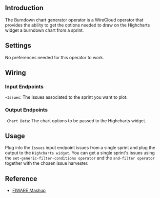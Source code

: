 ## Introduction

The Burndown chart generator operator is a WireCloud operator that provides the ability to get the options needed to draw on the Highcharts widget a burndown chart from a sprint. 

## Settings

No preferences needed for this operator to work.

## Wiring

### Input Endpoints

-`Issues`: The issues associated to the sprint you want to plot.

### Output Endpoints

-`Chart Data`: The chart options to be passed to the Highcharts widget.

## Usage

Plug into the `Issues` input endpoint issues from a single sprint and plug the output to the `Highcharts widget`.
You can get a single sprint's issues using the `set-generic-filter-conditions operator` and the `and-filter operator` together with the chosen issue harvester.

## Reference

- [FIWARE Mashup](https://mashup.lab.fiware.org/)
